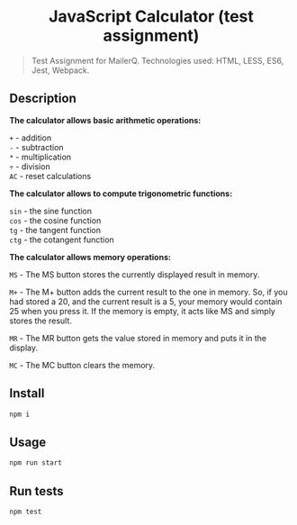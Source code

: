 <h1 align="center">JavaScript Calculator (test assignment)</h1>
<p>
</p>

> Test Assignment for MailerQ. Technologies used: HTML, LESS, ES6, Jest, Webpack.

## Description

**The calculator allows basic arithmetic operations:**

 `+` - addition\
 `-` - subtraction\
 `*` - multiplication\
 `÷` - division\
 `AC` - reset calculations
 
**The calculator allows to compute trigonometric functions:**
 
 `sin` - the sine function\
 `cos` - the cosine function\
 `tg` - the tangent function\
 `ctg` - the cotangent function
 
**The calculator allows memory operations:**

 `MS` - The MS button stores the currently displayed result in memory.

 `M+` - The M+ button adds the current result to the one in memory. So, if you had stored a 20, and the current result is a 5, your memory would contain 25 when you press it. If the memory is empty, it acts like MS and simply stores the result.

 `MR` - The MR button gets the value stored in memory and puts it in the display.

 `MC` - The MC button clears the memory.

## Install

```sh
npm i
```

## Usage

```sh
npm run start
```

## Run tests

```sh
npm test
```
